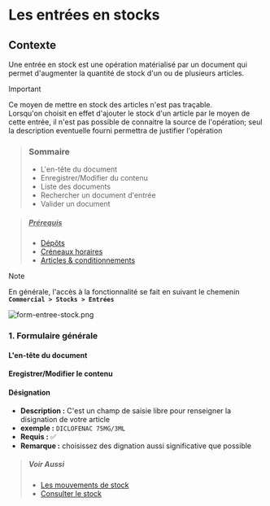 # Les entrées en stocks

## Contexte

Une entrée en stock est une opération matérialisé par un document qui permet d'augmenter la quantité de stock d'un ou de plusieurs articles.

> [!IMPORTANT]
> Ce moyen de mettre en stock des articles n'est pas traçable.<br/>
> Lorsqu'on choisit en effet d'ajouter le stock d'un article par le moyen de cette entrée, il n'est pas possible de connaitre la source de l'opération; seul la description eventuelle fourni permettra de justifier l'opération

> ### Sommaire
>
> - L'en-tête du document
> - Enregistrer/Modifier du contenu
> - Liste des documents
> - Rechercher un document d'entrée
> - Valider un document
>   <br/>

> ##### <u>Prérequis</u>
>
> - [Dépôts](./../../donnee-de-base/depots.md)
> - [Créneaux horaires](./../../donnee-de-base/com/creneaux.md)
> - [Articles & conditionnements](./../../donnee-de-base/articles.md)

> [!NOTE]  
> En générale, l'accès à la fonctionnalité se fait en suivant le chemenin **`Commercial > Stocks > Entrées`**

![form-entree-stock.png](https://i.postimg.cc/LsgnkQGd/form-entree-stock.png)

### 1. Formulaire générale

#### L'en-tête du document

#### Eregistrer/Modifier le contenu

#### **Désignation**

- **Description :** C'est un champ de saisie libre pour renseigner la disignation de votre article
- **exemple :** `DICLOFENAC 75MG/3ML`
- **Requis :** ✅
- **Remarque :** choisissez des dignation aussi significative que possible

> ##### Voir Aussi
>
> - [Les mouvements de stock](./../stocks/mouvement-de-stocks.md)
> - [Consulter le stock](./../stocks/consulter-les-stocks.md)

